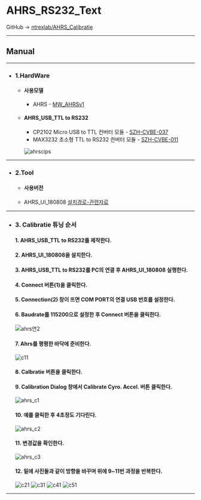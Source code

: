 # AHRS_RS232_Text
GitHub -> [ntrexlab/AHRS_Calibratie](https://github.com/ntrexlab/AHRS_Calibratie)
***
## **Manual**
***
* ### 1.HardWare
    * #### 사용모델
         - AHRS - [MW_AHRSv1](http://www.devicemart.co.kr/goods/view?no=1310790)
        
    * #### AHRS_USB_TTL to RS232
         - CP2102 Micro USB to TTL 컨버터 모듈 - [SZH-CVBE-037](http://www.devicemart.co.kr/goods/view?no=1326839)
         - MAX3232 초소형 TTL to RS232 컨버터 모듈 - [SZH-CVBE-011](http://www.devicemart.co.kr/goods/view?no=1324909)

      ![ahrscips](https://user-images.githubusercontent.com/85467544/121143026-8c926580-c877-11eb-988e-d54908e76921.png)


***
* ### 2.Tool
    * #### 사용버전
    - AHRS_UI_180808 [설치경로-관련자료](http://www.devicemart.co.kr/goods/view?no=1310790#goods_file)
***

* ### 3. Calibratie 튜닝 순서    
    #### 1. AHRS_USB_TTL to RS232를 제작한다.
    #### 2. AHRS_UI_180808을 설치한다.
    #### 3. AHRS_USB_TTL to RS232를 PC의 연결 후 AHRS_UI_180808 실행한다.
    #### 4. Connect 버튼(1)을 클릭한다.
    #### 5. Connection(2) 창이 뜨면 COM PORT의 연결 USB 번호를 설정한다.
    #### 6. Baudrate를 115200으로 설정한 후 Connect 버튼을 클릭한다.
    ![ahrs연2](https://user-images.githubusercontent.com/85467544/121149422-9dde7080-c87d-11eb-836c-896bacefdc12.png)
    #### 7. Ahrs를 평평한 바닥에 준비한다.
    ![c11](https://user-images.githubusercontent.com/85467544/121115658-5b526f00-c850-11eb-9829-354e7563ae70.png)
    #### 8. Calbratie 버튼을 클릭한다.
    #### 9. Calibration Dialog 창에서 Calibrate Cyro. Accel. 버튼 클릭한다.
    ![ahrs_c1](https://user-images.githubusercontent.com/85467544/121149744-e0a04880-c87d-11eb-996c-881c912789cf.PNG)
    #### 10. 예를 클릭한 후 4초정도 기다린다.
    ![ahrs_c2](https://user-images.githubusercontent.com/85467544/121149750-e1d17580-c87d-11eb-8ed3-9e025c4fc132.PNG)
    #### 11. 변경값을 확인한다.
    ![ahrs_c3](https://user-images.githubusercontent.com/85467544/121149030-4213e780-c87d-11eb-97f7-308263671212.PNG)
    #### 12. 밑에 사진들과 같이 방향을 바꾸며 위에 9~11번 과정을 반복한다.
    ![c21](https://user-images.githubusercontent.com/85467544/121115669-5e4d5f80-c850-11eb-9ce7-2a2808b27ada.png)
    ![c31](https://user-images.githubusercontent.com/85467544/121115674-60172300-c850-11eb-9b54-b31c011fec23.png)
    ![c41](https://user-images.githubusercontent.com/85467544/121115678-61485000-c850-11eb-9b42-d1e9c1cf69ff.png)
    ![c51](https://user-images.githubusercontent.com/85467544/121115685-63121380-c850-11eb-8326-062c7a2ba574.png)
***